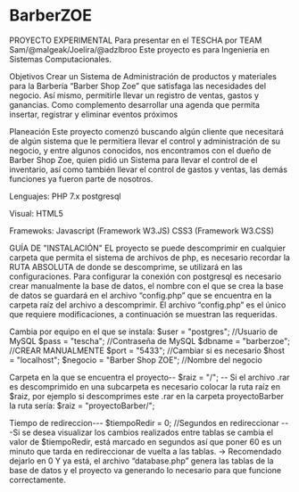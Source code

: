 # BarberZOE
PROYECTO EXPERIMENTAL
Para presentar en el TESCHA por TEAM Sam/@malgeak/Joelira/@adzlbroo
Este proyecto es para Ingeniería en Sistemas Computacionales.

Objetivos
Crear un Sistema de Administración de productos y materiales para la Barbería “Barber Shop Zoe” que satisfaga las necesidades del negocio.
Así mismo, permitirle llevar un registro de ventas, gastos y ganancias.
Como complemento desarrollar una agenda que permita insertar, registrar y eliminar eventos próximos

Planeación
Este proyecto comenzó buscando algún cliente que necesitará de algún sistema que le permitiera llevar el control y administración de su negocio, y entre algunos conocidos, nos encontramos con el dueño de Barber Shop Zoe, quien pidió un Sistema para llevar el control de el inventario, así como también llevar el control de gastos y ventas, las demás funciones ya fueron parte de nosotros.

Lenguajes:
PHP 7.x
postgresql

Visual:
HTML5

Framewoks:
Javascript (Framework W3.JS)
CSS3 (Framework W3.CSS)

GUÍA DE "INSTALACIÓN"
EL proyecto se puede descomprimir en cualquier carpeta que permita el sistema de archivos de php, es necesario recordar la RUTA ABSOLUTA de donde se descomprime, se utilizará en las configuraciones.
Para configurar la conexión con postgresql es necesario crear manualmente la base de datos, el nombre con el que se crea la base de datos se guardará en el archivo “config.php” que se encuentra en la carpeta raíz del archivo a descomprimir.
El archivo “config.php” es el único que requiere modificaciones, a continuación se muestran las
requeridas.

Cambia por equipo en el que se instala:
	$user = "postgres"; //Usuario de MySQL
	$pass = "tescha"; //Contraseña de MySQL
	$dbname = "barberzoe"; //CREAR MANUALMENTE
	$port = "5433"; //Cambiar si es necesario
	$host = "localhost";
	$negocio = "Barber Shop ZOE"; //Nombre del negocio

Carpeta en la que se encuentra el proyecto--
$raiz = "/";
-- Si el archivo .rar es descomprimido en una subcarpeta es necesario colocar la ruta raíz en $raiz,
por ejemplo si descomprimes este .rar en la carpeta proyectoBarber la ruta sería:
$raiz = "proyectoBarber/";

Tiempo de redireccion---
$tiempoRedir = 0; //Segundos en redireccionar
---Si se desea visualizar los cambios realizados entre tablas se cambia el valor de $tiempoRedir, está marcado en segundos así que poner 60 es un minuto que tarda en redireccionar de vuelta a las tablas. -> Recomendado dejarlo en 0
Y ya está, el archivo “database.php” genera las tablas de la base de datos y el proyecto va
generando lo necesario para que funcione correctamente.
